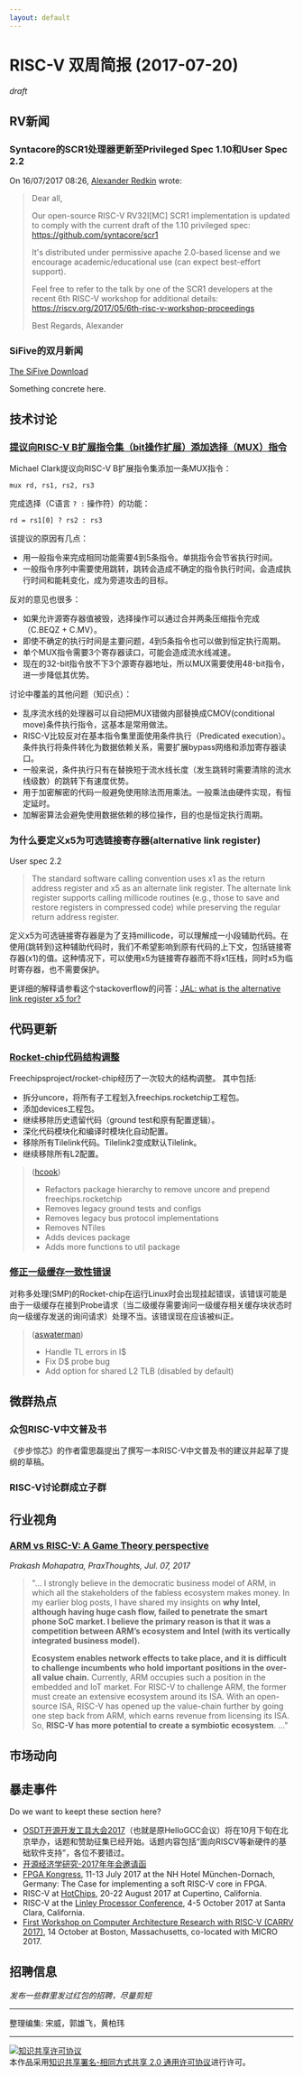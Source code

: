 ```yaml
---
layout: default
---
```


# RISC-V 双周简报 (2017-07-20)

*draft*

## RV新闻

### Syntacore的SCR1处理器更新至Privileged Spec 1.10和User Spec 2.2

On 16/07/2017 08:26, [Alexander Redkin](alexander.redkin@syntacore.com) wrote:
> Dear all,
>
> Our open-source RISC-V RV32I[MC] SCR1 implementation is updated to comply
> with the current draft of the 1.10 privileged spec:
> https://github.com/syntacore/scr1
>
> It's distributed under permissive apache 2.0-based license and we encourage
> academic/educational use (can expect best-effort support).
>
> Feel free to refer to the talk by one of the SCR1 developers at the recent
> 6th RISC-V workshop for additional details:
> https://riscv.org/2017/05/6th-risc-v-workshop-proceedings
>
> Best Regards,
> Alexander 
>

### SiFive的双月新闻

[The SiFive Download](http://sifive-3020607.hs-sites.com/welcome-the-sifive-download-1)

Something concrete here.

## 技术讨论

### [提议向RISC-V B扩展指令集（bit操作扩展）添加选择（MUX）指令](https://groups.google.com/a/groups.riscv.org/forum/#!topic/isa-dev/TWo_avwkMkU)

Michael Clark提议向RISC-V B扩展指令集添加一条MUX指令：

    mux rd, rs1, rs2, rs3

完成选择（C语言 ` ? : ` 操作符）的功能：

    rd = rs1[0] ? rs2 : rs3

该提议的原因有几点：
- 用一般指令来完成相同功能需要4到5条指令。单挑指令会节省执行时间。
- 一般指令序列中需要使用跳转，跳转会造成不确定的指令执行时间，会造成执行时间和能耗变化，成为旁道攻击的目标。

反对的意见也很多：
- 如果允许源寄存器值被毁，选择操作可以通过合并两条压缩指令完成（C.BEQZ + C.MV）。
- 即使不确定的执行时间是主要问题，4到5条指令也可以做到恒定执行周期。
- 单个MUX指令需要3个寄存器读口，可能会造成流水线减速。
- 现在的32-bit指令放不下3个源寄存器地址，所以MUX需要使用48-bit指令，进一步降低其优势。

讨论中覆盖的其他问题（知识点）：
- 乱序流水线的处理器可以自动把MUX错做内部替换成CMOV(conditional move)条件执行指令，这基本是常用做法。
- RISC-V比较反对在基本指令集里面使用条件执行（Predicated execution）。条件执行将条件转化为数据依赖关系，需要扩展bypass网络和添加寄存器读口。
- 一般来说，条件执行只有在替换短于流水线长度（发生跳转时需要清除的流水线级数）的跳转下有速度优势。
- 用于加密解密的代码一般避免使用除法而用乘法。一般乘法由硬件实现，有恒定延时。
- 加解密算法会避免使用数据依赖的移位操作，目的也是恒定执行周期。

### 为什么要定义x5为可选链接寄存器(alternative link register)

User spec 2.2
>The standard software calling convention uses x1 as the return address register and x5 as an alternate link register.
>The alternate link register supports calling millicode routines
>(e.g., those to save and restore registers in compressed code) while preserving the regular return address register.

定义x5为可选链接寄存器是为了支持millicode，可以理解成一小段辅助代码。在使用(跳转到)这种辅助代码时，我们不希望影响到原有代码的上下文，包括链接寄存器(x1)的值。这种情况下，可以使用x5为链接寄存器而不将x1压栈，同时x5为临时寄存器，也不需要保护。

更详细的解释请参看这个stackoverflow的问答：[JAL: what is the alternative link register x5 for?](https://stackoverflow.com/questions/44556354/jal-what-is-the-alternate-link-register-x5-for)

## 代码更新

### [Rocket-chip代码结构调整](https://github.com/freechipsproject/rocket-chip/pull/845)

Freechipsproject/rocket-chip经历了一次较大的结构调整。
其中包括:
- 拆分uncore，将所有子工程划入freechips.rocketchip工程包。
- 添加devices工程包。
- 继续移除历史遗留代码（ground test和原有配置逻辑）。
- 深化代码模块化和编译时模块化自动配置。
- 移除所有Tilelink代码。Tilelink2变成默认Tilelink。
- 继续移除所有L2配置。

> ([hcook](https://github.com/hcook))
>
> - Refactors package hierarchy to remove uncore and prepend freechips.rocketchip
> - Removes legacy ground tests and configs
> - Removes legacy bus protocol implementations
> - Removes NTiles
> - Adds devices package
> - Adds more functions to util package

### [修正一级缓存一致性错误](https://github.com/freechipsproject/rocket-chip/pull/849)

对称多处理(SMP)的Rocket-chip在运行Linux时会出现挂起错误，该错误可能是由于一级缓存在接到Probe请求（当二级缓存需要询问一级缓存相关缓存块状态时向一级缓存发送的询问请求）处理不当。该错误现在应该被纠正。

> ([aswaterman](https://github.com/aswaterman))
>
> - Handle TL errors in I$
> - Fix D$ probe bug
> - Add option for shared L2 TLB (disabled by default)

## 微群热点

### 众包RISC-V中文普及书

《步步惊芯》的作者雷思磊提出了撰写一本RISC-V中文普及书的建议并起草了提纲的草稿。

### RISC-V讨论群成立子群

## 行业视角
	
### [ARM vs RISC-V: A Game Theory perspective](https://www.design-reuse.com/industryexpertblogs/42335/arm-vs-risc-v-a-game-theory-perspective.html)

*Prakash Mohapatra, PraxThoughts, Jul. 07, 2017*

> "... I strongly believe in the democratic business model of ARM, in which all the stakeholders of the fabless ecosystem makes money. In my earlier blog posts, I have shared my insights on **why Intel, although having huge cash flow, failed to penetrate the smart phone SoC market. I believe the primary reason is that it was a competition between ARM’s ecosystem and Intel (with its vertically integrated business model).**
> 
> **Ecosystem enables network effects to take place, and it is difficult to challenge incumbents who hold important positions in the over-all value chain.** Currently, ARM occupies such a position in the embedded and IoT market. For RISC-V to challenge ARM, the former must create an extensive ecosystem around its ISA. With an open-source ISA, RISC-V has opened up the value-chain further by going one step back from ARM, which earns revenue from licensing its ISA. So, **RISC-V has more potential to create a symbiotic ecosystem**. ..."


## 市场动向


## 暴走事件

Do we want to keept these section here?

+ [OSDT开源开发工具大会2017](http://www.hellogcc.org/?p=34315)（也就是原HelloGCC会议）将在10月下旬在北京举办，话题和赞助征集已经开始。话题内容包括“面向RISCV等新硬件的基础软件支持”，各位不要错过。
+ [开源经济学研究-2017年年会邀请函](http://www.open-source-economics.org/open_source_economics_2017.html?from=groupmessage&isappinstalled=0&nsukey=cJ6MILUSOlQVLLra8gxd8Kt%2BDNp5mIECXwcJ3gefg408v8gu5cKkkYT3r%2B7HLHOmTdOFslmM7xNVLYNKEm9zA2dGX2Q4ig%2BPY7%2BfHhrvCa1nMXXih6lokOVzdtgmTWuvraTIrSpfGVBs18w47a86zGn86LB2hoXk7hWxgXq6Zvl5LivWz8xo5vuoBflx1v0w)
+ [FPGA Kongress](http://www.fpga-kongress.de/de/programm-2017), 11-13 July 2017 at the NH Hotel München-Dornach, Germany: The Case for implementing a soft RISC-V core in FPGA.
+ RISC-V at [HotChips](https://www.hotchips.org/), 20-22 August 2017 at Cupertino, California.
+ RISC-V at the [Linley Processor Conference](http://www.linleygroup.com/events/event.php?num=43), 4-5 October 2017 at Santa Clara, California.
+ [First Workshop on Computer Architecture Research with RISC-V (CARRV 2017)](https://carrv.github.io/#first-workshop-on-computer-architecture-research-with-risc-v-carrv-2017), 14 October at Boston, Massachusetts, co-located with MICRO 2017.

## 招聘信息

*发布一些群里发过红包的招聘，尽量剪短*
 
----

整理编集: 宋威，郭雄飞，黄柏玮

----

<a rel="license" href="http://creativecommons.org/licenses/by-sa/2.0/"><img alt="知识共享许可协议" style="border-width:0" src="https://i.creativecommons.org/l/by-sa/2.0/88x31.png" /></a><br />本作品采用<a rel="license" href="http://creativecommons.org/licenses/by-sa/2.0/">知识共享署名-相同方式共享 2.0 通用许可协议</a>进行许可。
